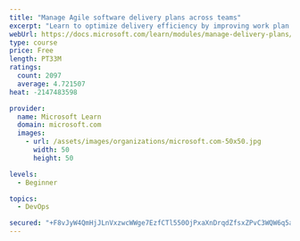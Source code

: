 ```yaml
---
title: "Manage Agile software delivery plans across teams"
excerpt: "Learn to optimize delivery efficiency by improving work plan visibility across teams."
webUrl: https://docs.microsoft.com/learn/modules/manage-delivery-plans/
type: course
price: Free
length: PT33M
ratings:
  count: 2097
  average: 4.721507
heat: -2147483598

provider:
  name: Microsoft Learn
  domain: microsoft.com
  images:
    - url: /assets/images/organizations/microsoft.com-50x50.jpg
      width: 50
      height: 50

levels:
  - Beginner

topics:
  - DevOps

secured: "+F8vJyW4QmHjJLnVxzwcWWge7EzfCTl550OjPxaXnDrqdZfsxZPvC3WQW6q5agMUBc1OAXvxrAcUpcQso9HqrocXyOfCu5HEKAi2QC1QiFMArT1VevSZn0EnHN3bGe9UBrok05cIiKdrt2c4H1iaY3MKG94OhvEVKQkplc9Nl4JCuc0RhTIKo+6nWwaz+FFGLUtvqHjUSNGJzQIxV6AQku6UG48Pyw47Wx6qdeeicDNffvFF6T4jBgtW+M5kxOJ/G/sGwWV/XuqkIUohnIDVTYlmA03gX+7WJtEnE5wsPhHVdt9h9P741vcIOLABxC54iS+TH9l6dwFjiVCHUOM+MMNFfGvr+QN/r8+T0jiuCqU7Um128190zZy8TPMMLq787TrMeXgnmhkx9FschZ2J815qOrL55XmLqB3XYlkcvHU=;CcdV3cUCYgJz34kRUWbPmA=="
---
```


